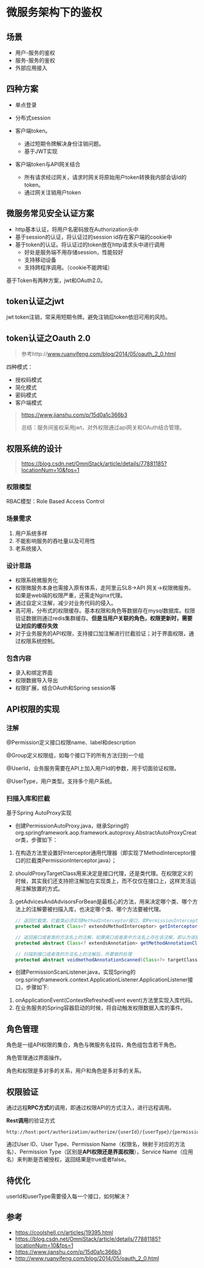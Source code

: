# 微服务架构下的鉴权

## 场景

* 用户-服务的鉴权
* 服务-服务的鉴权
* 外部应用接入

## 四种方案

* 单点登录

* 分布式session

* 客户端token。
  * 通过短期令牌解决身份注销问题。
  * 基于JWT实现

* 客户端token与API网关结合
  * 所有请求经过网关，请求时网关将原始用户token转换我内部会话Id的token。
  * 通过网关注销用户token

## 微服务常见安全认证方案

* http基本认证，将用户名密码放在Authorization头中
* 基于session的认证，将认证过的session id存在客户端的cookie中
* 基于token的认证。将认证过的token放在http请求头中进行调用
  * 好处是服务端不用存储session，性能较好
  * 支持移动设备
  * 支持跨程序调用。（cookie不能跨域）

基于Token有两种方案，jwt和OAuth2.0。

## token认证之jwt

jwt token注销，常采用短期令牌。避免注销后token依旧可用的风险。

## token认证之Oauth 2.0

> 参考http://www.ruanyifeng.com/blog/2014/05/oauth_2_0.html

四种模式：

* 授权码模式
* 简化模式
* 密码模式
* 客户端模式

> https://www.jianshu.com/p/15d0a1c366b3
>
> 总结：服务间鉴权采用jwt，对外权限通过api网关和OAuth结合管理。

## 权限系统的设计

> https://blog.csdn.net/OmniStack/article/details/77881185?locationNum=10&fps=1

### 权限模型

RBAC模型：Role Based Access Control

### 场景需求

1. 用户系统多样
2. 不能影响服务的吞吐量以及可用性
3. 老系统接入

### 设计思路

* 权限系统微服务化
* 权限微服务本身也需接入原有体系，走阿里云SLB->API 网关->权限微服务。如果是web端的权限严重，还需走Nginx代理。
* 通过自定义注解，减少对业务代码的侵入。
* 高可用，分布式的权限缓存。基本权限和角色等数据存在mysql数据库。权限验证数据则通过redis集群缓存。**但是当用户关联的角色，权限更新时，需要让对应的缓存失效**
* 对于业务服务的API权限，支持接口加注解进行拦截验证；对于界面权限，通过权限系统控制。

### 包含内容

* 录入和绑定界面
* 权限数据导入导出
* 权限扩展，结合OAuth和Spring session等

## API权限的实现

### 注解

@Permission定义接口权限name、label和description

@Group定义权限组，如每个接口下的所有方法归到一个组

@UserId，业务服务需要在API上加入用户Id的参数，用于切面验证权限。

@UserType，用户类型。支持多个用户系统。

### 扫描入库和拦截

基于Spring AutoProxy实现

* 创建PermissionAutoProxy.java，继承Spring的org.springframework.aop.framework.autoproxy.AbstractAutoProxyCreator类，步骤如下：

1. 在构造方法里设置好Interceptor通用代理器（即实现了MethodInterceptor接口的拦截类PermissionInterceptor.java）；

2. shouldProxyTargetClass用来决定是接口代理，还是类代理。在权限定义的时候，其实我们还支持把注解加在实现类上，而不仅仅在接口上，这样灵活运用注解放置的方式。

3. getAdvicesAndAdvisorsForBean是最核心的方法，用来决定哪个类、哪个方法上的注解要被扫描入库，也决定哪个类、哪个方法要被代理。

   ```java
   // 返回拦截类，拦截类必须实现MethodInterceptor接口，即PermissionInterceptor
   protected abstract Class<? extendsMethodInterceptor> getInterceptorClass();
   
   // 返回接口或者类的方法名上的注解，如果接口或者类中方法名上存在该注解，即认为该接口或者类需要被代理
   protected abstract Class<? extendsAnnotation> getMethodAnnotationClass();
   
   // 扫描到接口或者类的方法名上的注解后，所要做的处理
   protected abstract voidmethodAnnotationScanned(Class<?> targetClass);
   ```

* 创建PermissionScanListener.java，实现Spring的org.springframework.context.ApplicationListener.ApplicationListener<ContextRefreshedEvent>接口，步骤如下:

1. onApplicationEvent(ContextRefreshedEvent event)方法里实现入库代码。
2. 在业务服务的Spring容器启动的时候，将自动触发权限数据入库的事件。

## 角色管理

角色是一组API权限的集合，角色与微服务名挂钩，角色组包含若干角色。

角色管理通过界面操作。

角色和权限是多对多的关系，用户和角色是多对多的关系。

## 权限验证

通过远程**RPC方式**的调用，即通过权限API的方式注入，进行远程调用。

**Rest调用**的验证方式

```http
http://host:port/authorization/authorize/{userId}/{userType}/{permissionName}/{PermissionType}/{serviceName}
```

通过User ID、User Type、Permission Name（权限名，映射于对应的方法名）、Permission Type（区别是**API权限还是界面权限**），Service Name（应用名）来判断是否被授权，返回结果是true或者false。

## 待优化

userId和userType需要侵入每一个接口，如何解决？

## 参考

* https://coolshell.cn/articles/19395.html
* https://blog.csdn.net/OmniStack/article/details/77881185?locationNum=10&fps=1
* https://www.jianshu.com/p/15d0a1c366b3
* http://www.ruanyifeng.com/blog/2014/05/oauth_2_0.html